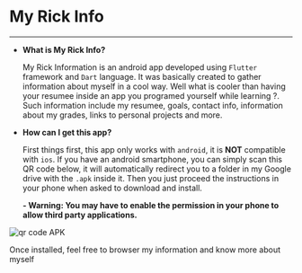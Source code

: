 # My Rick Info

---

- **What is My Rick Info?**

  My Rick Information is an android app developed using `Flutter` framework and `Dart` language. It was basically created to gather information about myself in a cool way. Well what is cooler than having your resumee inside an app you programed yourself while learning ?.
  Such information include my resumee, goals, contact info, information about my grades, links to personal projects and more.


- **How can I get this app?**

  First things first, this app only works with `android`, it is **NOT** compatible with `ios`.
  If you have an android smartphone, you can simply scan this QR code below, it will automatically redirect you to a folder in my Google drive with the `.apk` inside it.
  Then you just proceed the instructions in your phone when asked to download and install.
  
  **- Warning: You may have to enable the permission in your phone to allow third party applications.**
  
![qr code APK](https://user-images.githubusercontent.com/68413884/96203470-57c44d80-0f38-11eb-888c-b9a350b46388.png)

  Once installed, feel free to browser my information and know more about myself

